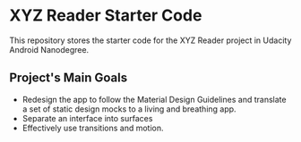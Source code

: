 # XYZ Reader Starter Code

This repository stores the starter code for the XYZ Reader project in Udacity Android Nanodegree.



## Project's Main Goals

* Redesign the app to follow the Material Design Guidelines and translate a set of static design mocks to a living and breathing app.
* Separate an interface into surfaces
* Effectively use transitions and motion.

